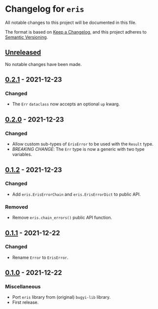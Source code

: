 # Changelog for `eris`

All notable changes to this project will be documented in this file.

The format is based on [Keep a Changelog], and this project adheres to
[Semantic Versioning].

[Keep a Changelog]: https://keepachangelog.com/en/1.0.0/
[Semantic Versioning]: https://semver.org/


## [Unreleased](https://github.com/python-boltons/eris/compare/0.2.1...HEAD)

No notable changes have been made.


## [0.2.1](https://github.com/python-boltons/eris/compare/0.2.0...0.2.1) - 2021-12-23

### Changed

* The `Err` `dataclass` now accepts an optional `up` kwarg.


## [0.2.0](https://github.com/python-boltons/eris/compare/0.1.2...0.2.0) - 2021-12-23

### Changed

* Allow custom sub-types of `ErisError` to be used with the `Result` type.
* *BREAKING CHANGE*: The `Err` type is now a generic with two type variables.


## [0.1.2](https://github.com/python-boltons/eris/compare/0.1.1...0.1.2) - 2021-12-23

### Changed

* Add `eris.ErisErrorChain` and `eris.ErisErrorDict` to public API.

### Removed

* Remove `eris.chain_errors()` public API function.


## [0.1.1](https://github.com/python-boltons/eris/compare/0.1.0...0.1.1) - 2021-12-22

### Changed

* Rename `Error` to `ErisError`.


## [0.1.0](https://github.com/python-boltons/eris/releases/tag/0.1.0) - 2021-12-22

### Miscellaneous

* Port `eris` library from (original) `bugyi-lib` library.
* First release.
